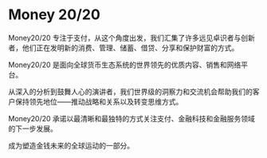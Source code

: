 # Money 20/20

Money20/20 专注于支付，从这个角度出发，我们汇集了许多远见卓识者与创新者，他们正在发明新的消费、管理、储蓄、借贷、分享和保护财富的方式。

Money20/20 是面向全球货币生态系统的世界领先的优质内容、销售和网络平台。

从深入的分析到鼓舞人心的演讲者，我们世界级的洞察力和交流机会帮助我们的客户保持领先地位——推动战略和关系以及转变思维方式。

Money20/20 承诺以最清晰和最独特的方式关注支付、金融科技和金融服务领域的下一步发展。

成为塑造金钱未来的全球运动的一部分。
